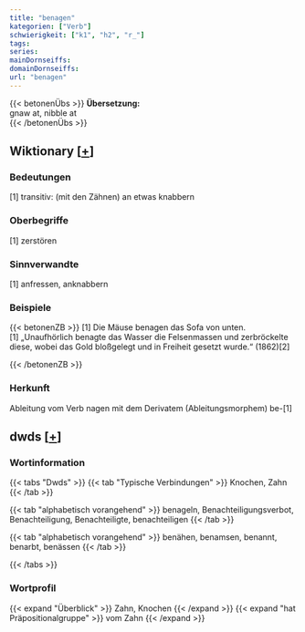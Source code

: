 ```yaml
---
title: "benagen"
kategorien: ["Verb"]
schwierigkeit: ["k1", "h2", "r_"]
tags:
series:
mainDornseiffs:
domainDornseiffs:
url: "benagen"
---
```


{{< betonenÜbs >}}
**Übersetzung:**  
gnaw at, nibble at  
{{< /betonenÜbs >}}

## Wiktionary [[+](https://de.wiktionary.org/wiki/benagen)]

### Bedeutungen
[1] transitiv: (mit den Zähnen) an etwas knabbern  

### Oberbegriffe
[1] zerstören  

### Sinnverwandte
[1] anfressen, anknabbern  

### Beispiele
{{< betonenZB >}}
[1] Die Mäuse benagen das Sofa von unten.  
[1] „Unaufhörlich benagte das Wasser die Felsenmassen und zerbröckelte diese, wobei das Gold bloßgelegt und in Freiheit gesetzt wurde.“ (1862)[2]  

{{< /betonenZB >}}
### Herkunft
Ableitung vom Verb nagen mit dem Derivatem (Ableitungsmorphem) be-[1]  



## dwds [[+](https://www.dwds.de/wb/benagen)]

### Wortinformation
{{< tabs "Dwds" >}}
{{< tab "Typische Verbindungen" >}}
Knochen, Zahn
{{< /tab >}}

{{< tab "alphabetisch vorangehend" >}}
benageln, Benachteiligungsverbot, Benachteiligung, Benachteiligte, benachteiligen
{{< /tab >}}

{{< tab "alphabetisch vorangehend" >}}
benähen, benamsen, benannt, benarbt, benässen
{{< /tab >}}

{{< /tabs >}}

### Wortprofil
{{< expand "Überblick" >}} Zahn, Knochen {{< /expand >}}
{{< expand "hat Präpositionalgruppe" >}} vom Zahn {{< /expand >}}

